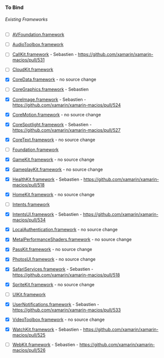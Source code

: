 ### To Bind

###### Existing Frameworks
- [ ] [AVFoundation.framework](https://github.com/xamarin/xamarin-macios/wiki/AVFoundation-iOS-Beta4)
- [ ] [AudioToolbox.framework](https://github.com/xamarin/xamarin-macios/wiki/AudioToolbox-iOS-Beta4)
- [ ] [CallKit.framework](https://github.com/xamarin/xamarin-macios/wiki/CallKit-iOS-Beta4) - Sebastien - https://github.com/xamarin/xamarin-macios/pull/531
- [ ] [CloudKit.framework](https://github.com/xamarin/xamarin-macios/wiki/CloudKit-iOS-Beta4)
- [X] [CoreData.framework](https://github.com/xamarin/xamarin-macios/wiki/CoreData-iOS-Beta4) - no source change
- [ ] [CoreGraphics.framework](https://github.com/xamarin/xamarin-macios/wiki/CoreGraphics-iOS-Beta4) - Sebastien
- [X] [CoreImage.framework](https://github.com/xamarin/xamarin-macios/wiki/CoreImage-iOS-Beta4) - Sebastien - https://github.com/xamarin/xamarin-macios/pull/524
- [X] [CoreMotion.framework](https://github.com/xamarin/xamarin-macios/wiki/CoreMotion-iOS-Beta4) - no source change
- [X] [CoreSpotlight.framework](https://github.com/xamarin/xamarin-macios/wiki/CoreSpotlight-iOS-Beta4) - Sebastien - https://github.com/xamarin/xamarin-macios/pull/527
- [X] [CoreText.framework](https://github.com/xamarin/xamarin-macios/wiki/CoreText-iOS-Beta4) - no source change
- [ ] [Foundation.framework](https://github.com/xamarin/xamarin-macios/wiki/Foundation-iOS-Beta4)
- [X] [GameKit.framework](https://github.com/xamarin/xamarin-macios/wiki/GameKit-iOS-Beta4) - no source change
- [X] [GameplayKit.framework](https://github.com/xamarin/xamarin-macios/wiki/GameplayKit-iOS-Beta4) - no source change
- [X] [HealthKit.framework](https://github.com/xamarin/xamarin-macios/wiki/HealthKit-iOS-Beta4) - Sebastien - https://github.com/xamarin/xamarin-macios/pull/518
- [X] [HomeKit.framework](https://github.com/xamarin/xamarin-macios/wiki/HomeKit-iOS-Beta4) - no source change
- [ ] [Intents.framework](https://github.com/xamarin/xamarin-macios/wiki/Intents-iOS-Beta4)
- [X] [IntentsUI.framework](https://github.com/xamarin/xamarin-macios/wiki/IntentsUI-iOS-Beta4) - Sebastien - https://github.com/xamarin/xamarin-macios/pull/534
- [X] [LocalAuthentication.framework](https://github.com/xamarin/xamarin-macios/wiki/LocalAuthentication-iOS-Beta4) - no source change
- [X] [MetalPerformanceShaders.framework](https://github.com/xamarin/xamarin-macios/wiki/MetalPerformanceShaders-iOS-Beta4) - no source change
- [X] [PassKit.framework](https://github.com/xamarin/xamarin-macios/wiki/PassKit-iOS-Beta4) - no source change
- [X] [PhotosUI.framework](https://github.com/xamarin/xamarin-macios/wiki/PhotosUI-iOS-Beta4) - no source change
- [X] [SafariServices.framework](https://github.com/xamarin/xamarin-macios/wiki/SafariServices-iOS-Beta4) - Sebastien - https://github.com/xamarin/xamarin-macios/pull/518
- [X] [SpriteKit.framework](https://github.com/xamarin/xamarin-macios/wiki/SpriteKit-iOS-Beta4) - no source change
- [ ] [UIKit.framework](https://github.com/xamarin/xamarin-macios/wiki/UIKit-iOS-Beta4)
- [X] [UserNotifications.framework](https://github.com/xamarin/xamarin-macios/wiki/UserNotifications-iOS-Beta4) - Sebastien - https://github.com/xamarin/xamarin-macios/pull/533
- [X] [VideoToolbox.framework](https://github.com/xamarin/xamarin-macios/wiki/VideoToolbox-iOS-Beta4) - no source change
- [X] [WatchKit.framework](https://github.com/xamarin/xamarin-macios/wiki/WatchKit-iOS-Beta4) - Sebastien - https://github.com/xamarin/xamarin-macios/pull/525
- [ ] [WebKit.framework](https://github.com/xamarin/xamarin-macios/wiki/WebKit-iOS-Beta4) - Sebastien - https://github.com/xamarin/xamarin-macios/pull/526

